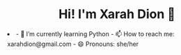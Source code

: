 <h1 align="center">Hi! I'm Xarah Dion 👋</h1>
<p><li> - 🌱 I’m currently learning Python
  - 📫 How to reach me: xarahdion@gmail.com
  - 😄 Pronouns: she/her</li>
</p>

> 
> 
